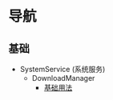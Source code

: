 # 导航
## 基础
*   SystemService (系统服务)
    -   DownloadManager
        -   [基础用法](./Basics/SystemService/DownloadManager/BasicUsage/Index.md)

